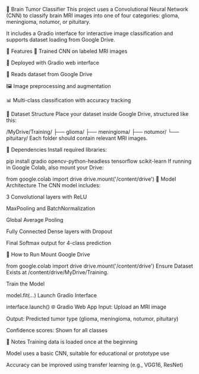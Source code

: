 🧠 Brain Tumor Classifier
This project uses a Convolutional Neural Network (CNN) to classify brain MRI images into one of four categories:
glioma, meningioma, notumor, or pituitary.

It includes a Gradio interface for interactive image classification and supports dataset loading from Google Drive.

🔧 Features
🧠 Trained CNN on labeled MRI images

🚀 Deployed with Gradio web interface

📁 Reads dataset from Google Drive

🖼️ Image preprocessing and augmentation

📊 Multi-class classification with accuracy tracking

📁 Dataset Structure
Place your dataset inside Google Drive, structured like this:


/MyDrive/Training/
├── glioma/
├── meningioma/
├── notumor/
└── pituitary/
Each folder should contain relevant MRI images.

🧱 Dependencies
Install required libraries:


pip install gradio opencv-python-headless tensorflow scikit-learn
If running in Google Colab, also mount your Drive:


from google.colab import drive
drive.mount('/content/drive')
🧠 Model Architecture
The CNN model includes:

3 Convolutional layers with ReLU

MaxPooling and BatchNormalization

Global Average Pooling

Fully Connected Dense layers with Dropout

Final Softmax output for 4-class prediction

🚀 How to Run
Mount Google Drive


from google.colab import drive
drive.mount('/content/drive')
Ensure Dataset Exists at /content/drive/MyDrive/Training.

Train the Model


model.fit(...)
Launch Gradio Interface


interface.launch()
🌐 Gradio Web App
Input: Upload an MRI image

Output: Predicted tumor type (glioma, meningioma, notumor, pituitary)

Confidence scores: Shown for all classes

📌 Notes
Training data is loaded once at the beginning

Model uses a basic CNN, suitable for educational or prototype use

Accuracy can be improved using transfer learning (e.g., VGG16, ResNet)
